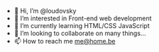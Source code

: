 - 👋 Hi, I’m @loudovsky
- 👀 I’m interested in Front-end web development
- 🌱 I’m currently learning HTML/CSS JavaScript
- 💞️ I’m looking to collaborate on many things...
- 📫 How to reach me me@home.be

<!---
loudovsky/loudovsky is a ✨ special ✨ repository because its `README.md` (this file) appears on your GitHub profile.
You can click the Preview link to take a look at your changes.
--->
